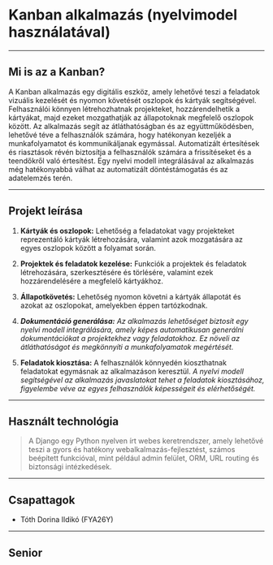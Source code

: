 # Kanban alkalmazás (nyelvimodel használatával)

---

## Mi is az a Kanban?

A Kanban alkalmazás egy digitális eszköz, amely lehetővé teszi a feladatok vizuális kezelését és nyomon követését oszlopok és kártyák segítségével. 
Felhasználói könnyen létrehozhatnak projekteket, hozzárendelhetik a kártyákat, majd ezeket mozgathatják az állapotoknak megfelelő oszlopok között.
Az alkalmazás segít az átláthatóságban és az együttműködésben, lehetővé téve a felhasználók számára, hogy hatékonyan kezeljék a munkafolyamatot és kommunikáljanak egymással. 
Automatizált értesítések és riasztások révén biztosítja a felhasználók számára a frissítéseket és a teendőkről való értesítést. 
Egy nyelvi modell integrálásával az alkalmazás még hatékonyabbá válhat az automatizált döntéstámogatás és az adatelemzés terén.

---

## Projekt leírása

1. **Kártyák és oszlopok:** Lehetőség a feladatokat vagy projekteket reprezentáló kártyák létrehozására, valamint azok mozgatására az egyes oszlopok között a folyamat során.

2. **Projektek és feladatok kezelése:** Funkciók a projektek és feladatok létrehozására, szerkesztésére és törlésére, valamint ezek hozzárendelésére a megfelelő kártyákhoz.

3. **Állapotkövetés:** Lehetőség nyomon követni a kártyák állapotát és azokat az oszlopokat, amelyekben éppen tartózkodnak.

4. _**Dokumentáció generálása:** Az alkalmazás lehetőséget biztosít egy nyelvi modell integrálására, amely képes automatikusan generálni dokumentációkat a projektekhez vagy feladatokhoz. Ez növeli az átláthatóságot és megkönnyíti a munkafolyamatok megértését._

5. **Feladatok kiosztása:** A felhasználók könnyedén kioszthatnak feladatokat egymásnak az alkalmazáson keresztül. _A nyelvi modell segítségével az alkalmazás javaslatokat tehet a feladatok kiosztásához, figyelembe véve az egyes felhasználók képességeit és elérhetőségét._

---

## Használt technológia

> A Django egy Python nyelven írt webes keretrendszer, amely lehetővé teszi a gyors és hatékony webalkalmazás-fejlesztést, számos beépített funkcióval, mint például admin felület, ORM, URL routing és biztonsági intézkedések.

---

## Csapattagok

+ Tóth Dorina Ildikó (FYA26Y)

---

## Senior

